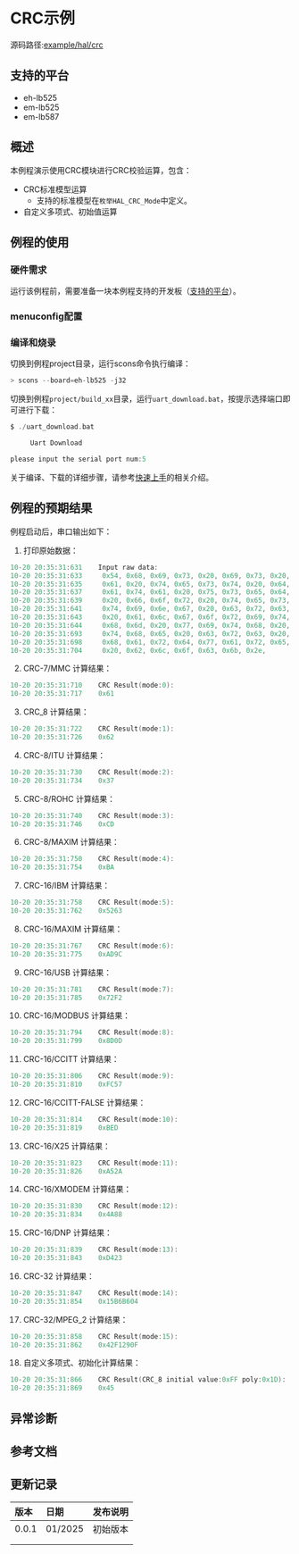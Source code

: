 # CRC示例
源码路径:[example/hal/crc](https://github.com/OpenSiFli/SiFli-SDK/tree/main/example/hal/crc)
## 支持的平台
<!-- 支持哪些板子和芯片平台 -->
+ eh-lb525
+ em-lb525
+ em-lb587
## 概述
<!-- 例程简介 -->
本例程演示使用CRC模块进行CRC校验运算，包含：
+ CRC标准模型运算
     - 支持的标准模型在`枚举HAL_CRC_Mode`中定义。
+ 自定义多项式、初始值运算

## 例程的使用
<!-- 说明如何使用例程，比如连接哪些硬件管脚观察波形，编译和烧写可以引用相关文档。
对于rt_device的例程，还需要把本例程用到的配置开关列出来，比如PWM例程用到了PWM1，需要在onchip菜单里使能PWM1 -->

### 硬件需求
运行该例程前，需要准备一块本例程支持的开发板（[支持的平台](/sdk/get-started-gcc)）。

### menuconfig配置


### 编译和烧录
切换到例程project目录，运行scons命令执行编译：
```c
> scons --board=eh-lb525 -j32
```
切换到例程`project/build_xx`目录，运行`uart_download.bat`，按提示选择端口即可进行下载：
```c
$ ./uart_download.bat

     Uart Download

please input the serial port num:5
```
关于编译、下载的详细步骤，请参考[快速上手](/sdk/get-started-gcc)的相关介绍。

## 例程的预期结果
<!-- 说明例程运行结果，比如哪几个灯会亮，会打印哪些log，以便用户判断例程是否正常运行，运行结果可以结合代码分步骤说明 -->
例程启动后，串口输出如下：
1. 打印原始数据：
```c
10-20 20:35:31:631    Input raw data:
10-20 20:35:31:633     0x54, 0x68, 0x69, 0x73, 0x20, 0x69, 0x73, 0x20,
10-20 20:35:31:635     0x61, 0x20, 0x74, 0x65, 0x73, 0x74, 0x20, 0x64,
10-20 20:35:31:637     0x61, 0x74, 0x61, 0x20, 0x75, 0x73, 0x65, 0x64,
10-20 20:35:31:639     0x20, 0x66, 0x6f, 0x72, 0x20, 0x74, 0x65, 0x73,
10-20 20:35:31:641     0x74, 0x69, 0x6e, 0x67, 0x20, 0x63, 0x72, 0x63,
10-20 20:35:31:643     0x20, 0x61, 0x6c, 0x67, 0x6f, 0x72, 0x69, 0x74,
10-20 20:35:31:644     0x68, 0x6d, 0x20, 0x77, 0x69, 0x74, 0x68, 0x20,
10-20 20:35:31:693     0x74, 0x68, 0x65, 0x20, 0x63, 0x72, 0x63, 0x20,
10-20 20:35:31:698     0x68, 0x61, 0x72, 0x64, 0x77, 0x61, 0x72, 0x65,
10-20 20:35:31:704     0x20, 0x62, 0x6c, 0x6f, 0x63, 0x6b, 0x2e,
```
2. CRC-7/MMC 计算结果：
```c
10-20 20:35:31:710    CRC Result(mode:0):
10-20 20:35:31:717    0x61
```
3. CRC_8 计算结果：
```c
10-20 20:35:31:722    CRC Result(mode:1):
10-20 20:35:31:726    0x62
```
4. CRC-8/ITU 计算结果：
```c
10-20 20:35:31:730    CRC Result(mode:2):
10-20 20:35:31:734    0x37
```
5. CRC-8/ROHC 计算结果：
```c
10-20 20:35:31:740    CRC Result(mode:3):
10-20 20:35:31:746    0xCD
```
6. CRC-8/MAXIM 计算结果：
```c
10-20 20:35:31:750    CRC Result(mode:4):
10-20 20:35:31:754    0xBA
```
7. CRC-16/IBM 计算结果：
```c
10-20 20:35:31:758    CRC Result(mode:5):
10-20 20:35:31:762    0x5263
```
8. CRC-16/MAXIM 计算结果：
```c
10-20 20:35:31:767    CRC Result(mode:6):
10-20 20:35:31:775    0xAD9C
```
9. CRC-16/USB 计算结果：
```c
10-20 20:35:31:781    CRC Result(mode:7):
10-20 20:35:31:785    0x72F2
```
10. CRC-16/MODBUS 计算结果：
```c
10-20 20:35:31:794    CRC Result(mode:8):
10-20 20:35:31:799    0x8D0D
```
11. CRC-16/CCITT 计算结果：
```c
10-20 20:35:31:806    CRC Result(mode:9):
10-20 20:35:31:810    0xFC57
```
12. CRC-16/CCITT-FALSE 计算结果：
```c
10-20 20:35:31:814    CRC Result(mode:10):
10-20 20:35:31:819    0xBED
```
13. CRC-16/X25 计算结果：
```c
10-20 20:35:31:823    CRC Result(mode:11):
10-20 20:35:31:826    0xA52A
```
14. CRC-16/XMODEM 计算结果：
```c
10-20 20:35:31:830    CRC Result(mode:12):
10-20 20:35:31:834    0x4A88
```
15. CRC-16/DNP 计算结果：
```c
10-20 20:35:31:839    CRC Result(mode:13):
10-20 20:35:31:843    0xD423
```
16. CRC-32 计算结果：
```c
10-20 20:35:31:847    CRC Result(mode:14):
10-20 20:35:31:854    0x15B6B604
```
17. CRC-32/MPEG_2 计算结果：
```c
10-20 20:35:31:858    CRC Result(mode:15):
10-20 20:35:31:862    0x42F1290F
```
18. 自定义多项式、初始化计算结果：
```c
10-20 20:35:31:866    CRC Result(CRC_8 initial value:0xFF poly:0x1D):
10-20 20:35:31:869    0x45 
```

## 异常诊断

## 参考文档
<!-- 对于rt_device的示例，rt-thread官网文档提供的较详细说明，可以在这里添加网页链接，例如，参考RT-Thread的[RTC文档](https://www.rt-thread.org/document/site/#/rt-thread-version/rt-thread-standard/programming-manual/device/rtc/rtc) -->

## 更新记录
|版本 |日期   |发布说明 |
|:---|:---|:---|
|0.0.1 |01/2025 |初始版本 |
| | | |
| | | |
